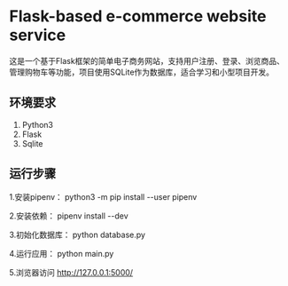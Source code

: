 # Flask-based e-commerce website service  
 这是一个基于Flask框架的简单电子商务网站，支持用户注册、登录、浏览商品、管理购物车等功能，项目使用SQLite作为数据库，适合学习和小型项目开发。
  
## 环境要求 ##
1. Python3 
2. Flask
3. Sqlite

## 运行步骤 ##
   1.安装pipenv：
    python3 -m pip install --user pipenv

   2.安装依赖：
    pipenv install --dev

   3.初始化数据库：
    python database.py

   4.运行应用：
    python main.py

   5.浏览器访问 http://127.0.0.1:5000/


